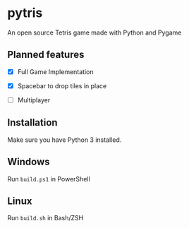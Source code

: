 # pytris

An open source Tetris game made with Python and Pygame

## Planned features

- [x] Full Game Implementation

- [x] Spacebar to drop tiles in place

- [ ] Multiplayer

## Installation

Make sure you have Python 3 installed.

## Windows

Run `build.ps1` in PowerShell

## Linux

Run `build.sh` in Bash/ZSH
